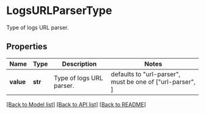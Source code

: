 # LogsURLParserType

Type of logs URL parser.

## Properties

| Name      | Type    | Description              | Notes                                                     |
| --------- | ------- | ------------------------ | --------------------------------------------------------- |
| **value** | **str** | Type of logs URL parser. | defaults to "url-parser", must be one of ["url-parser", ] |

[[Back to Model list]](README.md#documentation-for-models) [[Back to API list]](README.md#documentation-for-api-endpoints) [[Back to README]](README.md)
